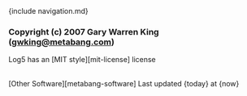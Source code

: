 <div id="footer">
{include navigation.md}

### Copyright (c) 2007 Gary Warren King (gwking@metabang.com) 

Log5 has an [MIT style][mit-license] license

<br>
<span id='other-software'>[Other Software][metabang-software]</span>
<span id="timestamp">Last updated {today} at {now}</span>
</div>